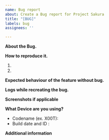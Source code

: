 ```yaml
---
name: Bug report
about: Create a Bug report for Project Sakura
title: "[BUG]"
labels: bug
assignees: ''

---
```


<!-- Please give a clear and concise description of what the bug is below. -->
**About the Bug.**


**How to reproduce it.**
<!-- Please indicate the steps taken to reproduce the behavior: -->
<!-- If this is not possible, delete this section. -->
1. 
2. 

**Expected behaviour of the feature without bug.**
<!-- Please give a clear and concise description of what you expected to happen. -->

**Logs while recreating the bug.**
<!--Please attach the link to logs for the bug. You can paste the log on deldog-->

**Screenshots if applicable**
<!-- If applicable, add screenshots to help explain your problem. -->

**What Device are you using?**
<!-- If possible, please fill out this section. -->
<!-- If this bug report concerns all devices, remove this section. -->
 - Codename (ex. X00T):  
 - Build date and ID :  

**Additional information**
<!-- Add any other information about the problem here. -->